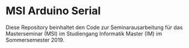 # MSI Arduino Serial

Diese Repository beinhaltet den Code zur Seminarausarbeitung für das Masterseminar (MSI) im Studiengang Informatik Master (IM) im Sommersemester 2019.